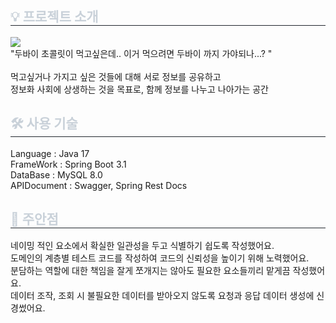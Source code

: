 <div align= "center">
    </div>
    <div style="text-align:left;">   
    <div style="font-weight: 700; font-size: 15px; text-align: left; color: #c9d1d9;">  </div> 
    </div>
    <div style="text-align:left;"> 
        <h2 style="border-bottom: 1px solid #21262d; color: #c9d1d9;"> 💡 프로젝트 소개 </h2> 
    <div style="margin: ; text-align: left;" "text-align: left;">
    <img src="https://github.com/khmgobe/have-it-backend/assets/98224004/89bf9aa1-d712-437d-b85b-a3f8a40992e3"> <br>
      "두바이 초콜릿이 먹고싶은데.. 이거 먹으려면 두바이 까지 가야되나...? " <br>
<br>
    먹고싶거나 가지고 싶은 것들에 대해  
    서로 정보를 공유하고 <br> 정보화 사회에 
    상생하는 것을 목표로, 함께 정보를 나누고 나아가는 공간 <br>
    </div>
    <div style="font-weight: 700; font-size: 15px; text-align: left; color: #c9d1d9;">  </div> 
    </div>
    <h2 style="border-bottom: 1px solid #21262d; color: #c9d1d9;"> 🛠️ 사용 기술  </h2>
    <div style="margin: ; text-align: left;" "text-align: left;">
    Language : Java 17 <br>
    FrameWork : Spring Boot 3.1 <br>
    DataBase : MySQL 8.0 <br>
    APIDocument : Swagger, Spring Rest Docs 
    </div>
    <div style="text-align: left;">
    <h2 style="border-bottom: 1px solid #21262d; color: #c9d1d9;"> 🤔 주안점 </h2>
      네이밍 적인 요소에서 확실한 일관성을 두고 식별하기 쉽도록 작성했어요. <br>
      도메인의 계층별 테스트 코드를 작성하여 코드의 신뢰성을 높이기 위해 노력했어요. <br>
      분담하는 역할에 대한 책임을 잘게 쪼개지는 않아도 필요한 요소들끼리 맡게끔 작성했어요. <br>
      데이터 조작, 조회 시 불필요한 데이터를 받아오지 않도록 요청과 응답 데이터 생성에 신경썼어요. <br>
          </div> 
    </div>
    <br>
           
           
           
